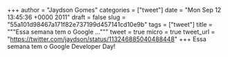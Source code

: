 
+++
author = "Jaydson Gomes"
categories = ["tweet"]
date = "Mon Sep 12 13:45:36 +0000 2011"
draft = false
slug = "55a101d98467a171f82e737199d457141cd10e9b"
tags = ["tweet"]
title = """Essa semana tem o Google ..."""
tweet = true
micro = true
tweet_url = "https://twitter.com/jaydson/status/113246885040488448"
+++
Essa semana tem o Google Developer Day!
